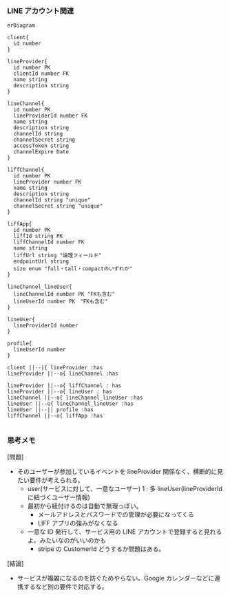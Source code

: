 ### LINE アカウント関連

```mermaid
erDiagram

client{
  id number
}

lineProvider{
  id number PK
  clientId number FK
  name string
  description string
}

lineChannel{
  id number PK
  lineProviderId number FK
  name string
  description string
  channelId string
  channelSecret string
  accessToken string
  channelExpire Date
}

liffChannel{
  id number PK
  lineProvider number FK
  name string
  description string
  channelId string "unique"
  channelSecret string "unique"
}

liffApp{
  id number PK
  liffId string PK
  liffChannelId number FK
  name string
  liffUrl string "論理フィールド"
  endpointUrl string
  size enum "full・tall・compactのいずれか"
}

lineChannel_lineUser{
  lineChannelId number PK "FKも含む"
  lineUserId number PK　"FKも含む"
}

lineUser{
  lineProviderId number
}

profile{
  lineUserId number
}

client ||--|{ lineProvider :has
lineProvider ||--o{ lineChannel :has

lineProvider ||--o{ liffChannel : has
lineProvider ||--o{ lineUser : has
lineChannel ||--o{ lineChannel_lineUser :has
lineUser ||--o{ lineChannel_lineUser :has
lineUser ||--|| profile :has
liffChannel ||--o{ liffApp :has


```

### 思考メモ

[問題]

- そのユーザーが参加しているイベントを lineProvider 関係なく、横断的に見たい要件が考えられる。
  - user(サービスに対して、一意なユーザー) 1 : 多 lineUser(lineProviderId に紐づくユーザー情報)
  - 最初から紐付けるのは自動で無理っぽい。
    - メールアドレスとパスワードでの管理が必要になってくる
    - LIFF アプリの強みがなくなる
  - 一意な ID 発行して、サービス用の LINE アカウントで登録すると見れるよ。みたいなのがいいのかも
    - stripe の CustomerId どうするか問題はある。

[結論]

- サービスが複雑になるのを防ぐためやらない。Google カレンダーなどに連携するなど別の要件で対応する。
